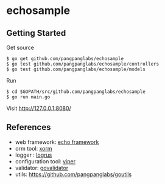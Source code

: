# echosample

## Getting Started

Get source

```
$ go get github.com/pangpanglabs/echosample
$ go test github.com/pangpanglabs/echosample/controllers
$ go test github.com/pangpanglabs/echosample/models
```

Run

```
$ cd $GOPATH/src/github.com/pangpanglabs/echosample
$ go run main.go
```

Visit http://127.0.0.1:8080/

## References

- web framework: [echo framework](https://echo.labstack.com/)
- orm tool: [xorm](http://xorm.io/)
- logger : [logrus](https://github.com/sirupsen/logrus)
- configuration tool: [viper](https://github.com/spf13/viper)
- validator: [govalidator](github.com/asaskevich/govalidator)
- utils: https://github.com/pangpanglabs/goutils